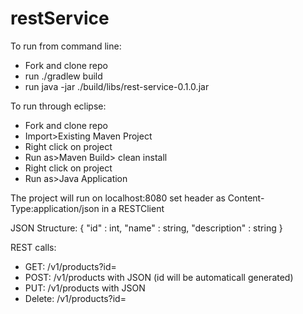# restService

To run from command line:
- Fork and clone repo
- run ./gradlew build 
- run java -jar ./build/libs/rest-service-0.1.0.jar

To run through eclipse:
- Fork and clone repo
- Import>Existing Maven Project
- Right click on project
- Run as>Maven Build> clean install
- Right click on project
- Run as>Java Application

The project will run on localhost:8080
set header as Content-Type:application/json in a RESTClient

JSON Structure:
{
  "id" : int,
  "name" : string,
  "description" : string
}


REST calls:
- GET: /v1/products?id=
- POST: /v1/products with JSON (id will be automaticall generated)
- PUT: /v1/products with JSON
- Delete: /v1/products?id=

